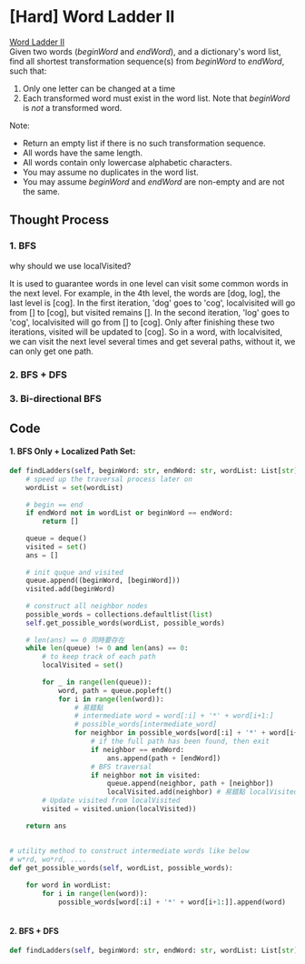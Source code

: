 # \[Hard\] Word Ladder II

[Word Ladder II](https://leetcode.com/problems/word-ladder-ii/)  
Given two words \(_beginWord_ and _endWord_\), and a dictionary's word list, find all shortest transformation sequence\(s\) from _beginWord_ to _endWord_, such that:

1. Only one letter can be changed at a time
2. Each transformed word must exist in the word list. Note that _beginWord_ is _not_ a transformed word.

Note:

* Return an empty list if there is no such transformation sequence.
* All words have the same length.
* All words contain only lowercase alphabetic characters.
* You may assume no duplicates in the word list.
* You may assume _beginWord_ and _endWord_ are non-empty and are not the same.

## Thought Process

### 1. BFS

why should we use localVisited?

It is used to guarantee words in one level can visit some common words in the next level. For example, in the 4th level, the words are \[dog, log\], the last level is \[cog\]. In the first iteration, 'dog' goes to 'cog', localvisited will go from \[\] to \[cog\], but visited remains \[\]. In the second iteration, 'log' goes to 'cog', localvisited will go from \[\] to \[cog\]. Only after finishing these two iterations, visited will be updated to \[cog\]. So in a word, with localvisited, we can visit the next level several times and get several paths, without it, we can only get one path.

### 2. BFS + DFS

### 3. Bi-directional BFS



## Code

#### 1. BFS Only + Localized Path Set: 

```python
def findLadders(self, beginWord: str, endWord: str, wordList: List[str]) -> List[List[str]]:
    # speed up the traversal process later on
    wordList = set(wordList)
    
    # begin == end
    if endWord not in wordList or beginWord == endWord:
        return []
        
    queue = deque()
    visited = set()
    ans = []
    
    # init quque and visited
    queue.append((beginWord, [beginWord]))
    visited.add(beginWord)
    
    # construct all neighbor nodes
    possible_words = collections.defaultlist(list)
    self.get_possible_words(wordList, possible_words)
    
    # len(ans) == 0 同時要存在
    while len(queue) != 0 and len(ans) == 0:
        # to keep track of each path
        localVisited = set()
        
        for _ in range(len(queue)):
            word, path = queue.popleft()
            for i in range(len(word)):
                # 易錯點
                # intermediate word = word[:i] + '*' + word[i+1:]
                # possible_words[intermediate_word]
                for neighbor in possible_words[word[:i] + '*' + word[i+1:]]:
                    # if the full path has been found, then exit 
                    if neighbor == endWord:
                        ans.append(path + [endWord])
                    # BFS traversal
                    if neighbor not in visited:
                        queue.append(neighbor, path + [neighbor])
                        localVisited.add(neighbor) # 易錯點 localVisited
        # Update visited from localVisited
        visited = visited.union(localVisited))
    
    return ans
    
    
# utility method to construct intermediate words like below
# w*rd, wo*rd, ....    
def get_possible_words(self, wordList, possible_words):
    
    for word in wordList:
        for i in range(len(word)):
            possible_words[word[:i] + '*' + word[i+1:]].append(word)
    
```

#### 2. BFS + DFS

```python
def findLadders(self, beginWord: str, endWord: str, wordList: List[str]) -> List[List[str]]:

        
```

